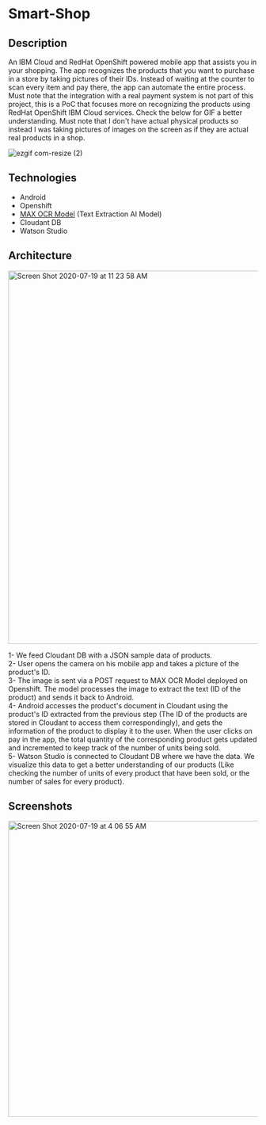 # Smart-Shop
## Description
An IBM Cloud and RedHat OpenShift powered mobile app that assists you in your shopping. The app recognizes the products that you want to purchase in a store by taking pictures of their IDs. Instead of waiting at the counter to scan every item and pay there, the app can automate the entire process. Must note that the integration with a real payment system is not part of this project, this is a PoC that focuses more on recognizing the products using RedHat OpenShift IBM Cloud services. Check the below for GIF a better understanding. Must note that I don't have actual physical products so instead I was taking pictures of images on the screen as if they are actual real products in a shop.


![ezgif com-resize (2)](https://user-images.githubusercontent.com/15332386/88187913-33faaf80-cc48-11ea-9e19-bf4c04812720.gif)
 

## Technologies
- Android
- Openshift
- [MAX OCR Model](https://developer.ibm.com/exchanges/models/all/max-ocr/) (Text Extraction AI Model)
- Cloudant DB
- Watson Studio

## Architecture
<img width="754" alt="Screen Shot 2020-07-19 at 11 23 58 AM" src="https://user-images.githubusercontent.com/15332386/87869682-abafac80-c9b2-11ea-8c5e-b039d0711c84.png">

1- We feed Cloudant DB with a JSON sample data of products. <br>
2- User opens the camera on his mobile app and takes a picture of the product's ID.<br>
3- The image is sent via a POST request to MAX OCR Model deployed on Openshift. The model processes the image to extract the text (ID of the product) and sends it back to Android.<br>
4- Android accesses the product's document in Cloudant using the product's ID extracted from the previous step (The ID of the products are stored in Cloudant to access them correspondingly), and gets the information of the product to display it to the user. When the user clicks on pay in the app, the total quantity of the corresponding product gets updated and incremented to keep track of the number of units being sold.<br>
5- Watson Studio is connected to Cloudant DB where we have the data. We visualize this data to get a better understanding of our products (Like checking the number of units of every product that have been sold, or the number of sales for every product).<br>

## Screenshots

<img width="598" alt="Screen Shot 2020-07-19 at 4 06 55 AM" src="https://user-images.githubusercontent.com/15332386/87864120-5e611a00-c975-11ea-87f1-6e94c82dcec4.png">

